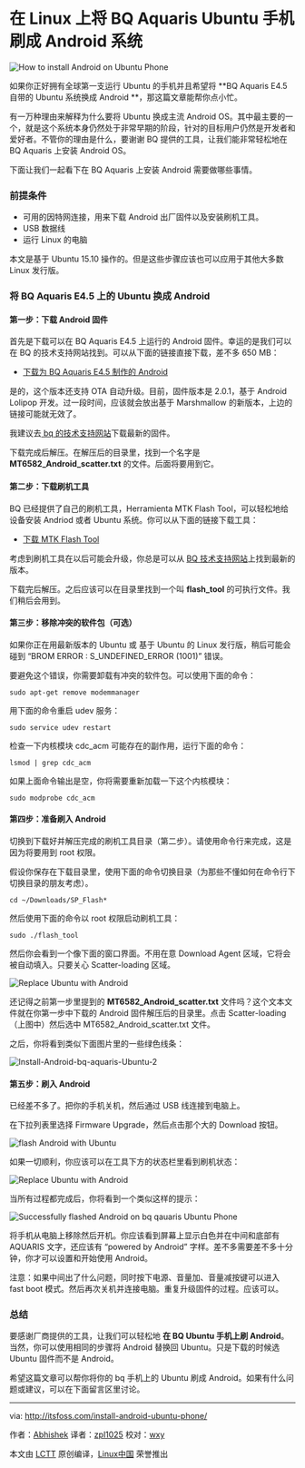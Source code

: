 在 Linux 上将 BQ Aquaris Ubuntu 手机刷成 Android 系统
================================================================================
![How to install Android on Ubuntu Phone](http://itsfoss.itsfoss.netdna-cdn.com/wp-content/uploads/2015/11/Install-Android-on-Ubuntu-Phone.jpg)

如果你正好拥有全球第一支运行 Ubuntu 的手机并且希望将 **BQ Aquaris E4.5 自带的 Ubuntu 系统换成 Android **，那这篇文章能帮你点小忙。

有一万种理由来解释为什么要将 Ubuntu 换成主流 Android OS。其中最主要的一个，就是这个系统本身仍然处于非常早期的阶段，针对的目标用户仍然是开发者和爱好者。不管你的理由是什么，要谢谢 BQ 提供的工具，让我们能非常轻松地在 BQ Aquaris 上安装 Android OS。

下面让我们一起看下在 BQ Aquaris 上安装 Android 需要做哪些事情。

### 前提条件 ###

- 可用的因特网连接，用来下载 Android 出厂固件以及安装刷机工具。
- USB 数据线
- 运行 Linux 的电脑

本文是基于 Ubuntu 15.10 操作的。但是这些步骤应该也可以应用于其他大多数 Linux 发行版。

### 将 BQ Aquaris E4.5 上的 Ubuntu 换成 Android ###

#### 第一步：下载 Android 固件 ####

首先是下载可以在 BQ Aquaris E4.5 上运行的 Android 固件。幸运的是我们可以在 BQ 的技术支持网站找到。可以从下面的链接直接下载，差不多 650 MB：

- [下载为 BQ Aquaris E4.5 制作的 Android][1]

是的，这个版本还支持 OTA 自动升级。目前，固件版本是 2.0.1，基于 Android Lolipop 开发。过一段时间，应该就会放出基于 Marshmallow 的新版本，上边的链接可能就无效了。

我建议去[ bq 的技术支持网站][2]下载最新的固件。

下载完成后解压。在解压后的目录里，找到一个名字是 **MT6582\_Android\_scatter.txt** 的文件。后面将要用到它。

#### 第二步：下载刷机工具 ####

BQ 已经提供了自己的刷机工具，Herramienta MTK Flash Tool，可以轻松地给设备安装 Andriod 或者 Ubuntu 系统。你可以从下面的链接下载工具：

- [下载 MTK Flash Tool][3]

考虑到刷机工具在以后可能会升级，你总是可以从 [BQ 技术支持网站][4]上找到最新的版本。

下载完后解压。之后应该可以在目录里找到一个叫 **flash_tool** 的可执行文件。我们稍后会用到。

#### 第三步：移除冲突的软件包（可选） ####

如果你正在用最新版本的 Ubuntu 或 基于 Ubuntu 的 Linux 发行版，稍后可能会碰到 “BROM ERROR : S\_UNDEFINED\_ERROR (1001)” 错误。

要避免这个错误，你需要卸载有冲突的软件包。可以使用下面的命令：

    sudo apt-get remove modemmanager

用下面的命令重启 udev 服务：

    sudo service udev restart

检查一下内核模块 cdc_acm 可能存在的副作用，运行下面的命令：

    lsmod | grep cdc_acm

如果上面命令输出是空，你将需要重新加载一下这个内核模块：

    sudo modprobe cdc_acm

#### 第四步：准备刷入 Android ####

切换到下载好并解压完成的刷机工具目录（第二步）。请使用命令行来完成，这是因为将要用到 root 权限。

假设你保存在下载目录里，使用下面的命令切换目录（为那些不懂如何在命令行下切换目录的朋友考虑）。

    cd ~/Downloads/SP_Flash*

然后使用下面的命令以 root 权限启动刷机工具：

    sudo ./flash_tool

然后你会看到一个像下面的窗口界面。不用在意 Download Agent 区域，它将会被自动填入。只要关心 Scatter-loading 区域。

![Replace Ubuntu with Android](http://itsfoss.itsfoss.netdna-cdn.com/wp-content/uploads/2015/11/Install-Android-bq-aquaris-Ubuntu-1.jpeg)

还记得之前第一步里提到的 **MT6582\_Android\_scatter.txt** 文件吗？这个文本文件就在你第一步中下载的 Android 固件解压后的目录里。点击 Scatter-loading（上图中）然后选中 MT6582\_Android\_scatter.txt 文件。

之后，你将看到类似下面图片里的一些绿色线条：

![Install-Android-bq-aquaris-Ubuntu-2](http://itsfoss.itsfoss.netdna-cdn.com/wp-content/uploads/2015/11/Install-Android-bq-aquaris-Ubuntu-2.jpeg)

#### 第五步：刷入 Android ####

已经差不多了。把你的手机关机，然后通过 USB 线连接到电脑上。

在下拉列表里选择 Firmware Upgrade，然后点击那个大的 Download 按钮。

![flash Android with Ubuntu](http://itsfoss.itsfoss.netdna-cdn.com/wp-content/uploads/2015/11/Install-Android-bq-aquaris-Ubuntu.jpeg)

如果一切顺利，你应该可以在工具下方的状态栏里看到刷机状态：

![Replace Ubuntu with Android](http://itsfoss.itsfoss.netdna-cdn.com/wp-content/uploads/2015/11/Install-Android-bq-aquaris-Ubuntu-3.jpeg)

当所有过程都完成后，你将看到一个类似这样的提示：

![Successfully flashed Android on bq qauaris Ubuntu Phone](http://itsfoss.itsfoss.netdna-cdn.com/wp-content/uploads/2015/11/Install-Android-bq-aquaris-Ubuntu-4.jpeg)

将手机从电脑上移除然后开机。你应该看到屏幕上显示白色并在中间和底部有 AQUARIS 文字，还应该有 “powered by Android” 字样。差不多需要差不多十分钟，你才可以设置和开始使用 Android。

注意：如果中间出了什么问题，同时按下电源、音量加、音量减按键可以进入 fast boot 模式。然后再次关机并连接电脑。重复升级固件的过程。应该可以。

### 总结 ###

要感谢厂商提供的工具，让我们可以轻松地 **在  BQ Ubuntu 手机上刷 Android**。当然，你可以使用相同的步骤将 Android 替换回 Ubuntu。只是下载的时候选 Ubuntu 固件而不是 Android。

希望这篇文章可以帮你将你的 bq 手机上的 Ubuntu 刷成 Android。如果有什么问题或建议，可以在下面留言区里讨论。

--------------------------------------------------------------------------------

via: http://itsfoss.com/install-android-ubuntu-phone/

作者：[Abhishek][a]
译者：[zpl1025](https://github.com/zpl1025)
校对：[wxy](https://github.com/wxy)

本文由 [LCTT](https://github.com/LCTT/TranslateProject) 原创编译，[Linux中国](https://linux.cn/) 荣誉推出

[a]:http://itsfoss.com/author/abhishek/
[1]:https://storage.googleapis.com/otas/2014/Smartphones/Aquaris_E4.5_L/2.0.1_20150623-1900_bq-FW.zip
[2]:http://www.bq.com/gb/support/aquaris-e4-5
[3]:https://storage.googleapis.com/otas/2014/Smartphones/Aquaris_E4.5/Ubuntu/Web%20version/Web%20version/SP_Flash_Tool_exe_linux_v5.1424.00.zip
[4]:http://www.bq.com/gb/support/aquaris-e4-5-ubuntu-edition

